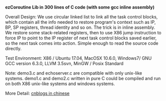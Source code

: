 **ezCoroutine Lib in 300 lines of C code (with some gcc inline assembly)**

Overall Design:
We use circular linked list to link all the task control blocks, which contain all the info needed to restore program's context such as IP, BP, SP registers, thread identity and so on. The trick is in inline assembly. We restore some stack-related registers, then to use X86 jump instruction to force IP to point to the IP register of next task control blocks saved earlier, so the next task comes into action. Simple enough to read the source code directly.

Test Environment:
X86 / Ubuntu 17.04, MacOSX 10.6.0, Windows7/ GNU GCC version 6.3.0, LLVM 3.5svn, MinGW / Posix Standard

Note: demo3.c and echoserver.c are compatible with only unix-like systems. demo1.c and demo2.c written in pure C could be compiled and run on both X86 unix-like systems and windows systems.

More Detail: [cnblogs in chinese](http://www.cnblogs.com/github-Yuandong-Chen/p/6849168.html "Implementation Tutorial")
